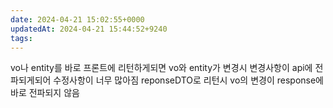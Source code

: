 ```yaml
---
date: 2024-04-21 15:02:55+0000
updatedAt: 2024-04-21 15:44:52+9240
tags: 
---
```

vo나 entity를 바로 프론트에 리턴하게되면 vo와 entity가 변경시 변경사항이 api에 전파되게되어 수정사항이 너무 많아짐
reponseDTO로 리턴시 vo의 변경이 response에 바로 전파되지 않음